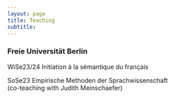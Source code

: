```yaml
---
layout: page
title: Teaching
subtitle: 
---
```


### Freie Universität Berlin

WiSe23/24 Initiation à la sémantique du français


SoSe23 Empirische Methoden der Sprachwissenschaft \
(co-teaching with Judith Meinschaefer)
